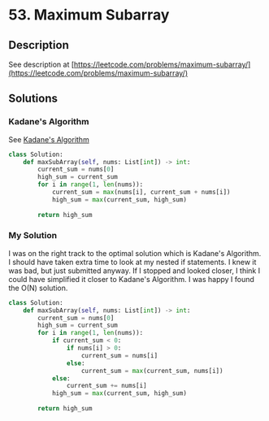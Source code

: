 # 53. Maximum Subarray

## Description

See description at [https://leetcode.com/problems/maximum-subarray/](https://leetcode.com/problems/maximum-subarray/)

## Solutions

### Kadane's Algorithm

See [Kadane's Algorithm](53.-maximum-subarray.md#kadanes-algorithm)

```python
class Solution:
    def maxSubArray(self, nums: List[int]) -> int:
        current_sum = nums[0]
        high_sum = current_sum
        for i in range(1, len(nums)):
            current_sum = max(nums[i], current_sum + nums[i])
            high_sum = max(current_sum, high_sum)
            
        return high_sum
```



### My Solution

I was on the right track to the optimal solution which is Kadane's Algorithm. I should have taken extra time to look at my nested if statements. I knew it was bad, but just submitted anyway. If I stopped and looked closer, I think I could have simplified it closer to Kadane's Algorithm. I was happy I found the O(N) solution.

```python
class Solution:
    def maxSubArray(self, nums: List[int]) -> int:
        current_sum = nums[0]
        high_sum = current_sum
        for i in range(1, len(nums)):
            if current_sum < 0:
                if nums[i] > 0:
                    current_sum = nums[i]
                else:
                    current_sum = max(current_sum, nums[i])
            else:
                current_sum += nums[i]
            high_sum = max(current_sum, high_sum)
            
        return high_sum
```

